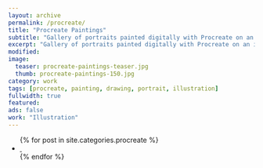 ```yaml
---
layout: archive
permalink: /procreate/
title: "Procreate Paintings"
subtitle: "Gallery of portraits painted digitally with Procreate on an iPad."
excerpt: "Gallery of portraits painted digitally with Procreate on an iPad."
modified:
image: 
  teaser: procreate-paintings-teaser.jpg
  thumb: procreate-paintings-150.jpg
category: work
tags: [procreate, painting, drawing, portrait, illustration]
fullwidth: true
featured: 
ads: false
work: "Illustration"
---
```


<ul class="th-grid">
{% for post in site.categories.procreate %}
  <li style="width: 200px;">
    <a href="{{ site.url }}{{ post.url }}" title="{{ post.title }}">
      <img class="load" src="{{ site.url }}/images/preload-150.png" data-original="{{ site.url }}/images/{{ post.image.thumb }}" alt="">
      <noscript><img src="{{ site.url }}/images/{{ post.image.thumb }}" alt=""></noscript>
    </a>
  </li>
{% endfor %}
</ul>
